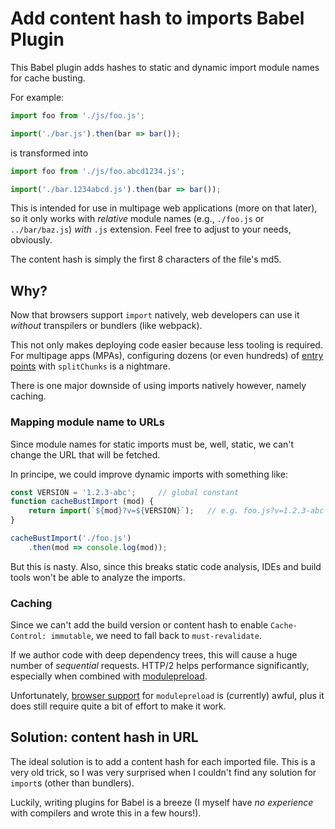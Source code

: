# Add content hash to imports Babel Plugin

This Babel plugin adds hashes to static and dynamic import module names for cache busting.

For example:
```javascript
import foo from './js/foo.js';

import('./bar.js').then(bar => bar());
```
is transformed into
```javascript
import foo from './js/foo.abcd1234.js';

import('./bar.1234abcd.js').then(bar => bar());
```

This is intended for use in multipage web applications (more on that later), so it only works with _relative_ module
names (e.g., `./foo.js` or `../bar/baz.js`) _with_ `.js` extension. Feel free to adjust to your needs, obviously.

The content hash is simply the first 8 characters of the file's md5.

## Why?
Now that browsers support `import` natively, web developers can use it _without_ transpilers or bundlers (like webpack).

This not only makes deploying code easier because less tooling is required. For multipage apps (MPAs), configuring
dozens (or even hundreds) of [entry points](https://webpack.js.org/concepts/entry-points/#multi-page-application)
with `splitChunks` is a nightmare.

There is one major downside of using imports natively however, namely caching.

### Mapping module name to URLs
Since module names for static imports must be, well, static, we can't change the URL that will be fetched.

In principe, we could improve dynamic imports with something like:
```javascript
const VERSION = '1.2.3-abc';     // global constant
function cacheBustImport (mod) {
    return import(`${mod}?v=${VERSION}`);   // e.g. foo.js?v=1.2.3-abc
}

cacheBustImport('./foo.js')
    .then(mod => console.log(mod));
```
But this is nasty. Also, since this breaks static code analysis, IDEs and build tools won't be able to analyze the imports.

### Caching
Since we can't add the build version or content hash to enable `Cache-Control: immutable`, we need to fall back to
`must-revalidate`.

If we author code with deep dependency trees, this will cause a huge number of _sequential_ requests. HTTP/2 helps
performance significantly, especially when combined with [modulepreload](https://developer.mozilla.org/en-US/docs/Web/HTML/Link_types/modulepreload).

Unfortunately, [browser support](https://caniuse.com/#search=modulepreload) for `modulepreload` is (currently) awful,
plus it does still require quite a bit of effort to make it work. 

## Solution: content hash in URL
The ideal solution is to add a content hash for each imported file. This is a very old trick, so I was very surprised
when I couldn't find any solution for `import`s (other than bundlers).

Luckily, writing plugins for Babel is a breeze (I myself have _no experience_ with compilers and wrote this in a few
hours!). 

